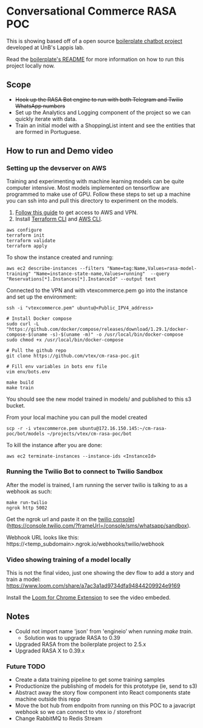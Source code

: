 # Conversational Commerce RASA POC

This is showing based off of a open source [boilerplate chatbot project](https://github.com/lappis-unb/rasa-ptbr-boilerplate/issues) developed at UnB's Lappis lab.

Read the [boilerplate's README](docs/README.md) for more information on how to run this project locally now.

## Scope

- ~~Hook up the RASA Bot engine to run with both Telegram and Twilio WhatsApp numbers~~
- Set up the Analytics and Logging component of the project so we can quickly iterate with data.
- Train an initial model with a ShoppingList intent and see the entities that are formed in Portuguese.

##  How to run and Demo video

### Setting up the devserver on AWS

Training and experimenting with machine learning models can be quite computer intensive.
Most models implemented on tensorflow are programmed to make use of GPU.
Follow these steps to set up a machine you can ssh into and pull this directory to experiment
on the models.

1. [Follow this guide](https://www.notion.so/marjorivtex/How-to-get-AWS-access-2e71b217c52d49369ce8bc86b6ec8109) to get access to AWS and VPN.
2. Install [Terraform CLI](https://learn.hashicorp.com/tutorials/terraform/aws-build) and [AWS CLI](https://docs.aws.amazon.com/cli/latest/userguide/install-cliv2.html).

```
aws configure
terraform init
terraform validate
terraform apply
```

To show the instance created and running:

```
aws ec2 describe-instances --filters "Name=tag:Name,Values=rasa-model-training" "Name=instance-state-name,Values=running"  --query "Reservations[*].Instances[*].InstanceId" --output text
```

Connected to the VPN and with vtexcommerce.pem go into the instance and set up the environment:

```
ssh -i "vtexcommerce.pem" ubuntu@<Public_IPV4_address>

# Install Docker compose
sudo curl -L "https://github.com/docker/compose/releases/download/1.29.1/docker-compose-$(uname -s)-$(uname -m)" -o /usr/local/bin/docker-compose
sudo chmod +x /usr/local/bin/docker-compose

# Pull the github repo
git clone https://github.com/vtex/cm-rasa-poc.git

# Fill env variables in bots env file
vim env/bots.env

make build
make train
```

You should see the new model trained in models/ and published to this s3 bucket.

From your local machine you can pull the model created
```
scp -r -i vtexcommerce.pem ubuntu@172.16.150.145:~/cm-rasa-poc/bot/models ~/projects/vtex/cm-rasa-poc/bot
```

To kill the instance after you are done:
```
aws ec2 terminate-instances --instance-ids <InstanceId>
```

### Running the Twilio Bot to connect to Twilio Sandbox

After the model is trained, I am running the server twilio is talking to as a webhook as such:

```
make run-twilio
ngrok http 5002
```

Get the ngrok url and paste it on the [twilio console](https://console.twilio.com/?frameUrl=/console/sms/whatsapp/sandbox)](https://console.twilio.com/?frameUrl=/console/sms/whatsapp/sandbox).

Webhook URL looks like this: https://<temp_subdomain>.ngrok.io/webhooks/twilio/webhook

### Video showing training of a model locally

This is not the final video, just one showing the dev flow to add a story and train a model:
https://www.loom.com/share/a7ac3a1ad9734dfa94844209924e9169

Install the [Loom for Chrome Extension](https://www.loom.com/blog/loom-github-chrome-extension-integration) to see the video embeded.

## Notes

- Could not import name 'json' from 'engineio’ when running *make train*.
	- Solution was to upgrade RASA to 0.39
- Upgraded RASA from the boilerplate project to 2.5.x
- Upgraded RASA X to 0.39.x

### Future TODO
- Create a data training pipeline to get some training samples
- Productionize the publishing of models for this prototype (ie, send to s3)
- Abstract away the story flow component into React components state machine outside this repp
- Move the bot hub from endpoitn from running on this POC to a javacript webhook so we can connect to vtex io / storefront
- Change RabbitMQ to Redis Stream
